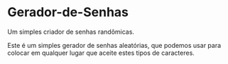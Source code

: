 # Gerador-de-Senhas
Um simples criador de senhas randômicas. 

Este é um simples gerador de senhas aleatórias, que podemos usar para colocar em qualquer lugar que aceite estes tipos de caracteres.

